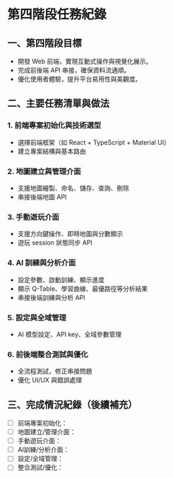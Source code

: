 # 第四階段任務紀錄

## 一、第四階段目標
- 開發 Web 前端，實現互動式操作與視覺化展示。
- 完成前後端 API 串接，確保資料流通順。
- 優化使用者體驗，提升平台易用性與美觀度。

## 二、主要任務清單與做法

### 1. 前端專案初始化與技術選型
- 選擇前端框架（如 React + TypeScript + Material UI）
- 建立專案結構與基本路由

### 2. 地圖建立與管理介面
- 支援地圖繪製、命名、儲存、查詢、刪除
- 串接後端地圖 API

### 3. 手動遊玩介面
- 支援方向鍵操作、即時地圖與分數顯示
- 遊玩 session 狀態同步 API

### 4. AI 訓練與分析介面
- 設定參數、啟動訓練、顯示進度
- 顯示 Q-Table、學習曲線、最優路徑等分析結果
- 串接後端訓練與分析 API

### 5. 設定與全域管理
- AI 模型設定、API key、全域參數管理

### 6. 前後端整合測試與優化
- 全流程測試，修正串接問題
- 優化 UI/UX 與錯誤處理

## 三、完成情況紀錄（後續補充）

- [ ] 前端專案初始化：
- [ ] 地圖建立/管理介面：
- [ ] 手動遊玩介面：
- [ ] AI訓練/分析介面：
- [ ] 設定/全域管理：
- [ ] 整合測試/優化： 